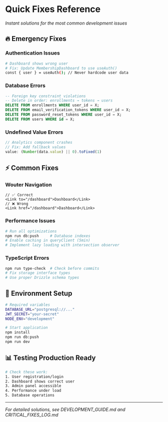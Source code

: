 # Quick Fixes Reference
*Instant solutions for the most common development issues*

## 🔥 Emergency Fixes

### Authentication Issues
```bash
# Dashboard shows wrong user
# Fix: Update MembershipDashboard to use useAuth()
const { user } = useAuth(); // Never hardcode user data
```

### Database Errors
```sql
-- Foreign key constraint violations
-- Delete in order: enrollments → tokens → users
DELETE FROM enrollments WHERE user_id = X;
DELETE FROM email_verification_tokens WHERE user_id = X;
DELETE FROM password_reset_tokens WHERE user_id = X;
DELETE FROM users WHERE id = X;
```

### Undefined Value Errors
```typescript
// Analytics component crashes
// Fix: Add fallback values
value: (Number(data.value) || 0).toFixed(1)
```

## ⚡ Common Fixes

### Wouter Navigation
```tsx
// ✅ Correct
<Link to="/dashboard">Dashboard</Link>
// ❌ Wrong  
<Link href="/dashboard">Dashboard</Link>
```

### Performance Issues
```bash
# Run all optimizations
npm run db:push     # Database indexes
# Enable caching in queryClient (5min)
# Implement lazy loading with intersection observer
```

### TypeScript Errors
```bash
npm run type-check  # Check before commits
# Fix storage interface types
# Use proper Drizzle schema types
```

## 🚀 Environment Setup
```bash
# Required variables
DATABASE_URL="postgresql://..."
JWT_SECRET="your-secret"
NODE_ENV="development"

# Start application
npm install
npm run db:push
npm run dev
```

## 📊 Testing Production Ready
```bash
# Check these work:
1. User registration/login
2. Dashboard shows correct user
3. Admin panel accessible
4. Performance under load
5. Database operations
```

---
*For detailed solutions, see DEVELOPMENT_GUIDE.md and CRITICAL_FIXES_LOG.md*